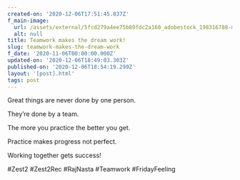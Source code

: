```yaml
---
created-on: '2020-12-06T17:51:45.837Z'
f_main-image:
  url: /assets/external/5fcd279a4ee75b89fdc2a160_adobestock_198316788-min.jpeg
  alt: null
title: Teamwork makes the dream work!
slug: teamwork-makes-the-dream-work
f_date: '2020-11-06T00:00:00.000Z'
updated-on: '2020-12-06T18:49:03.303Z'
published-on: '2020-12-06T18:54:19.299Z'
layout: '[post].html'
tags: post
---
```


Great things are never done by one person. 

They’re done by a team.

The more you practice the better you get.

Practice makes progress not perfect.

Working together gets success!

#Zest2 #Zest2Rec #RajNasta #Teamwork #FridayFeeling
